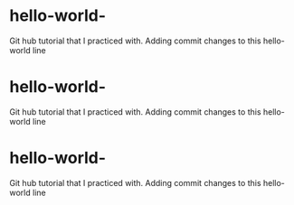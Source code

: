 # hello-world-
Git hub tutorial that I practiced with. 
Adding commit changes to this hello-world line 
# hello-world-
Git hub tutorial that I practiced with. 
Adding commit changes to this hello-world line 
# hello-world-
Git hub tutorial that I practiced with. 
Adding commit changes to this hello-world line 
